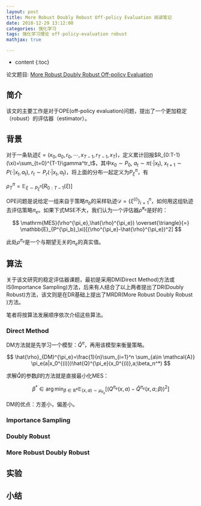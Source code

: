 ```yaml
---
layout: post
title: More Robust Doubly Robust Off-policy Evaluation 阅读笔记
date: 2018-12-29 13:12:00
categories: 强化学习
tags: 强化学习理论 off-policy-evaluation robust 
mathjax: true

---
```


* content
{:toc}

论文题目: [More Robust Doubly Robust Off-policy Evaluation](https://arxiv.org/pdf/1802.03493.pdf)

## 简介

该文的主要工作是对于OPE(off-policy evaluation)问题，提出了一个更加稳定（robust）的评估器（estimator）。






## 背景

对于一条轨迹$\xi=(x_0,a_0,r_0,\cdots,x_{T-1},r_{T-1},x_T)$，定义累计回报$R_{0:T-1}(\xi)=\sum_{t=0}^{T-1}\gamma^tr_t$，其中$x_0 \sim P_0,\ a_t \sim \pi(\cdot|x_t),\ x_{t+1}\sim P(\cdot|x_t,a_t), \ r_t \sim P_r(\cdot|x_t,a_t)$，将上面的分布一起定义为$P^\pi_\xi$，有

$\rho_T^\pi = \mathbb{E}_{\xi \sim P^\pi_\xi}[R_{0:T-1}(\xi)]$

OPE问题是说给定一组来自于策略$\pi_b$的采样轨迹$\mathcal{D}=\{\xi^{(i)}\}_{i=1}^{n}$，如何用这组轨迹去评估策略$\pi_e$。如果下式MSE不大，我们认为一个评估器$\hat{\rho}^{\pi_e}$是好的：

$$
\mathrm{MES}(\rho^{\pi_e},\hat{\rho}^{\pi_e}) \overset{\triangle}{=} \mathbb{E}_{P^{\pi_b}_\xi}[(\rho^{\pi_e}-\hat{\rho}^{\pi_e})^2]
$$

此处$\rho^{\pi_e}$是一个与期望无关的$\pi_e$的真实值。

## 算法

关于该文研究的稳定评估器课题，最初是采用DM(Direct Method)方法或IS(Importance Sampling)方法，后来有人结合了以上两者提出了DR(Doubly Robust)方法，该文则是在DR基础上提出了MRDR(More Robust Doubly Robust
)方法。

笔者将按算法发展顺序依次介绍这些算法。

### Direct Method

DM方法就是先学习一个模型：$\hat{Q}^\pi$，再用该模型来衡量策略。

$$
\hat{\rho}_{DM}^{\pi_e}=\frac{1}{n}\sum_{i=1}^n \sum_{a\in \mathcal{A}} \pi_e(a|x_0^{(i)})\hat{Q}^{\pi_e}(x_0^{(i)},a;\beta_n^*)
$$

求解$\hat{Q}$的参数$\beta$的方法就是直接最小化MES：

$$
\beta^* \in \arg \min_{\beta \in \mathbb{R}^{\kappa}} \mathbb{E}_{(x,a)\sim \mu_{\pi_e}}[(Q^{\pi_e}(x,a)-\hat{Q}^{\pi_e}(x,a;\beta))^2]
$$

DM的优点：方差小，偏差小。

### Importance Sampling

### Doubly Robust

### More Robust Doubly Robust

## 实验


## 小结
